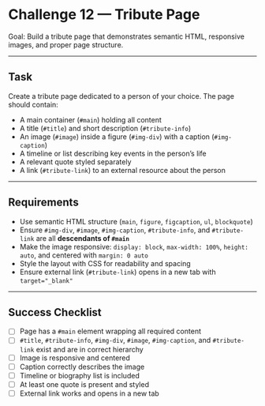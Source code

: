 # Challenge 12 — Tribute Page

Goal: Build a tribute page that demonstrates semantic HTML, responsive images, and proper page structure.

---

## Task

Create a tribute page dedicated to a person of your choice. The page should contain:

* A main container (`#main`) holding all content
* A title (`#title`) and short description (`#tribute-info`)
* An image (`#image`) inside a figure (`#img-div`) with a caption (`#img-caption`)
* A timeline or list describing key events in the person’s life
* A relevant quote styled separately
* A link (`#tribute-link`) to an external resource about the person

---

## Requirements

* Use semantic HTML structure (`main`, `figure`, `figcaption`, `ul`, `blockquote`)
* Ensure `#img-div`, `#image`, `#img-caption`, `#tribute-info`, and `#tribute-link` are all **descendants of `#main`**
* Make the image responsive: `display: block`, `max-width: 100%`, `height: auto`, and centered with `margin: 0 auto`
* Style the layout with CSS for readability and spacing
* Ensure external link (`#tribute-link`) opens in a new tab with `target="_blank"`

---

## Success Checklist

* [ ] Page has a `#main` element wrapping all required content
* [ ] `#title`, `#tribute-info`, `#img-div`, `#image`, `#img-caption`, and `#tribute-link` exist and are in correct hierarchy
* [ ] Image is responsive and centered
* [ ] Caption correctly describes the image
* [ ] Timeline or biography list is included
* [ ] At least one quote is present and styled
* [ ] External link works and opens in a new tab
